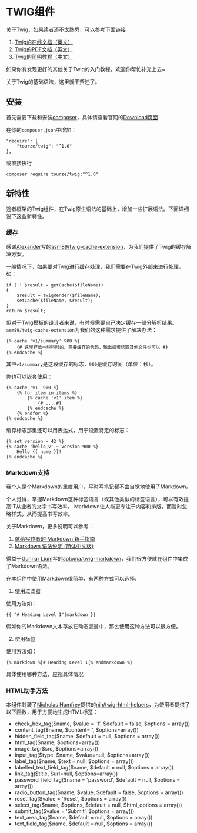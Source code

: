 # TWIG组件

关于[Twig](http://twig.sensiolabs.org)，如果读者还不太熟悉，可以参考下面链接

1. [Twig的在线文档（英文）](http://twig.sensiolabs.org/documentation)
2. [Twig的PDF文档（英文）](http://twig.sensiolabs.org/pdf/Twig.pdf)
3. [Twig的简明教程（中文）](http://m.blog.csdn.net/blog/benben_1678/43772001)

如果你有发现更好的其他关于Twig的入门教程，欢迎你帮忙补充上去~

关于Twig的基础语法，这里就不赘述了。

## 安装

首先需要下载和安装[composer](https://getcomposer.org/)，具体请查看官网的[Download页面](https://getcomposer.org/download/)

在你的`composer.json`中增加：

    "require": {
        "tourze/twig": "^1.0"
    },

或直接执行

    composer require tourze/twig:"^1.0"

## 新特性

途者框架的Twig组件，在Twig原生语法的基础上，增加一些扩展语法。下面详细说下这些新特性。

### 缓存

感谢[Alexander](mailto:iam.asm89@gmail.com)写的[asm89/twig-cache-extension](https://github.com/asm89/twig-cache-extension)，为我们提供了Twig的缓存解决方案。

一般情况下，如果要对Twig进行缓存处理，我们需要在Twig外部来进行处理，如：

    if ( ! $result = getCache($fileName))
    {
        $result = twigRender($fileName);
        setCache($fileName, $result);
    }
    return $result;

但对于Twig模板的设计者来说，有时候需要自己决定缓存一部分解析结果。
`asm89/twig-cache-extension`为我们的这种需求提供了解决办法：

    {% cache 'v1/summary' 900 %}
        {# 这里存放一些耗时的、需要缓存的代码，输出或者读取其他文件也可以 #}
    {% endcache %}

其中`v1/summary`是这段缓存的标志，`900`是缓存时间（单位：秒）。

你也可以嵌套使用：

    {% cache 'v1' 900 %}
        {% for item in items %}
            {% cache 'v1' item %}
                {# ... #}
            {% endcache %}
        {% endfor %}
    {% endcache %}

缓存标志那里还可以用表达式，用于设置特定的标志：

    {% set version = 42 %}
    {% cache 'hello_v' ~ version 900 %}
        Hello {{ name }}!
    {% endcache %}

### Markdown支持

我个人是个Markdown的重度用户，平时写笔记都不由自觉地使用了Markdown。

个人觉得，掌握Markdown这种标签语言（或其他类似的标签语言），可以有效提高IT从业者的文字书写效率。
Markdown让人能更专注于内容和排版，而暂时忽略样式，从而提高书写效率。

关于Markdown，更多说明可以参考：

1. [献给写作者的 Markdown 新手指南](http://www.jianshu.com/p/q81RER)
2. [Markdown 语法说明 (简体中文版)](http://wowubuntu.com/markdown/)

得益于[Gunnar Lium](mailto:gunnar@aptoma.com)写的[aptoma/twig-markdown](https://github.com/aptoma/twig-markdown)，我们很方便就在组件中集成了Markdown语法。

在本组件中使用Markdown很简单，有两种方式可以选择:

1. 使用过滤器

使用方法如：

    {{ "# Heading Level 1"|markdown }}

假如你的Markdown文本存放在动态变量中，那么使用这种方法可以很方便。

2. 使用标签

使用方法如：

    {% markdown %}# Heading Level 1{% endmarkdown %}

具体使用哪种方法，应视具体情况

### HTML助手方法

本组件封装了[Nicholas Humfrey](http://www.aelius.com/njh/)提供的[njh/twig-html-helpers](https://github.com/njh/twig-html-helpers)，为使用者提供了以下函数，用于方便地生成HTML标签：

* check_box_tag($name, $value = '1', $default = false, $options = array())
* content_tag($name, $content='', $options=array())
* hidden_field_tag($name, $default = null, $options = array())
* html_tag($name, $options=array())
* image_tag($src, $options=array())
* input_tag($type, $name, $value=null, $options=array())
* label_tag($name, $text = null, $options = array())
* labelled_text_field_tag($name, $default = null, $options = array())
* link_tag($title, $url=null, $options=array())
* password_field_tag($name = 'password', $default = null, $options = array())
* radio_button_tag($name, $value, $default = false, $options = array())
* reset_tag($value = 'Reset', $options = array())
* select_tag($name, $options, $default = null, $html_options = array())
* submit_tag($value = 'Submit', $options = array())
* text_area_tag($name, $default = null, $options = array())
* text_field_tag($name, $default = null, $options = array())
